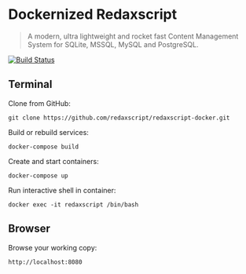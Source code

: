 Dockernized Redaxscript
=======================

> A modern, ultra lightweight and rocket fast Content Management System for SQLite, MSSQL, MySQL and PostgreSQL.

[![Build Status](https://img.shields.io/travis/redaxscript/redaxscript-docker.svg)](https://travis-ci.org/redaxscript/redaxscript-docker)


Terminal
--------

Clone from GitHub:

```
git clone https://github.com/redaxscript/redaxscript-docker.git
```

Build or rebuild services:

```
docker-compose build
```

Create and start containers:

```
docker-compose up
```

Run interactive shell in container:

```
docker exec -it redaxscript /bin/bash
```


Browser
-------

Browse your working copy:

```
http://localhost:8080
```

